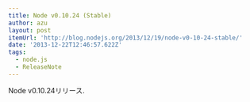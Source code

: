 ```yaml
---
title: Node v0.10.24 (Stable)
author: azu
layout: post
itemUrl: 'http://blog.nodejs.org/2013/12/19/node-v0-10-24-stable/'
date: '2013-12-22T12:46:57.622Z'
tags:
  - node.js
  - ReleaseNote
---
```

Node v0.10.24リリース.
